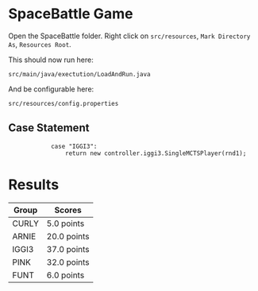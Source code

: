 # SpaceBattle Game

Open the SpaceBattle folder.  Right click on `src/resources`, `Mark Directory As`, `Resources Root`.

This should now run here:
```
src/main/java/exectution/LoadAndRun.java
```

And be configurable here:
```
src/resources/config.properties
```

## Case Statement
```
            case "IGGI3":
                return new controller.iggi3.SingleMCTSPlayer(rnd1);
```

# Results

| Group | Scores |
| ----- | ------ |
| CURLY | 5.0 points |
| ARNIE | 20.0 points |
| IGGI3 | 37.0 points |
| PINK | 32.0 points |
| FUNT | 6.0 points |
